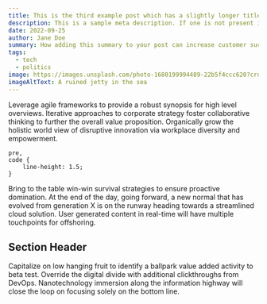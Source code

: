 ```yaml
---
title: This is the third example post which has a slightly longer title than the others
description: This is a sample meta description. If one is not present in your page/post's front matter, the default settings.description will be used instead.
date: 2022-09-25
author: Jane Doe
summary: How adding this summary to your post can increase customer success by 500%
tags:
  - tech
  - politics
image: https://images.unsplash.com/photo-1680199994489-22b5f4ccc620?crop=entropy&cs=tinysrgb&fit=max&fm=jpg&ixid=Mnw0Mjk5Mjl8MHwxfGFsbHwyM3x8fHx8fDJ8fDE2ODAyNjUxNjA&ixlib=rb-4.0.3&q=80&w=1080
imageAltText: A ruined jetty in the sea
---
```

Leverage agile frameworks to provide a robust synopsis for high level overviews. Iterative approaches to corporate strategy foster collaborative thinking to further the overall value proposition. Organically grow the holistic world view of disruptive innovation via workplace diversity and empowerment.

```
pre,
code {
	line-height: 1.5;
}
```

Bring to the table win-win survival strategies to ensure proactive domination. At the end of the day, going forward, a new normal that has evolved from generation X is on the runway heading towards a streamlined cloud solution. User generated content in real-time will have multiple touchpoints for offshoring.

## Section Header

Capitalize on low hanging fruit to identify a ballpark value added activity to beta test. Override the digital divide with additional clickthroughs from DevOps. Nanotechnology immersion along the information highway will close the loop on focusing solely on the bottom line.

